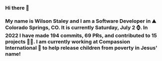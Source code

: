 ### Hi there 👋

### My name is Wilson Staley and I am a Software Developer in ⛰ Colorado Springs, CO.  It is currently Saturday, July 2 ⌚. In 2022 I have made 194 commits, 69 PRs, and contributed to 15 projects 👨‍💻. I am currently working at Compassion International 🏢 to help release children from poverty in Jesus' name!